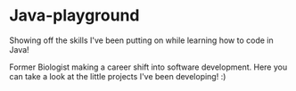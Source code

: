 # Java-playground
Showing off the skills I've been putting on while learning how to code in Java!

Former Biologist making a career shift into software development. 
Here you can take a look at the little projects I've been developing! :)

